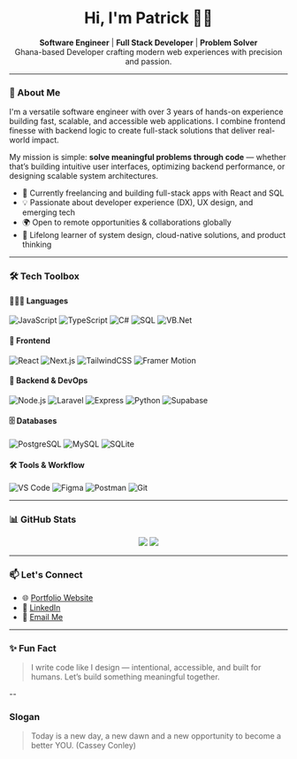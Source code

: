 <h1 align="center">Hi, I'm Patrick 👋🏽</h1>

<p align="center">
  <strong>Software Engineer</strong> | <strong>Full Stack Developer</strong> | <strong>Problem Solver</strong><br/>
  Ghana-based Developer crafting modern web experiences with precision and passion.
</p>

---

### 🚀 About Me

I'm a versatile software engineer with over 3 years of hands-on experience building fast, scalable, and accessible web applications. I combine frontend finesse with backend logic to create full-stack solutions that deliver real-world impact.

My mission is simple: **solve meaningful problems through code** — whether that’s building intuitive user interfaces, optimizing backend performance, or designing scalable system architectures.

- 🔭 Currently freelancing and building full-stack apps with React and SQL
- 💡 Passionate about developer experience (DX), UX design, and emerging tech
- 🌍 Open to remote opportunities & collaborations globally
- 🧠 Lifelong learner of system design, cloud-native solutions, and product thinking

---

### 🛠️ Tech Toolbox

#### 👨🏽‍💻 Languages
![JavaScript](https://img.shields.io/badge/-JavaScript-F7DF1E?style=flat-square&logo=javascript&logoColor=black)
![TypeScript](https://img.shields.io/badge/-TypeScript-3178C6?style=flat-square&logo=typescript&logoColor=white)
![C#](https://img.shields.io/badge/-C%23-68217A?style=flat-square&logo=csharp&logoColor=white)
![SQL](https://img.shields.io/badge/-SQL-003B57?style=flat-square&logo=postgresql)
![VB.Net](https://img.shields.io/badge/-VB.NET-512BD4?style=flat-square&logo=dotnet&logoColor=white)

#### 🧩 Frontend
![React](https://img.shields.io/badge/-React-20232A?style=flat-square&logo=react)
![Next.js](https://img.shields.io/badge/-Next.js-000000?style=flat-square&logo=nextdotjs)
![TailwindCSS](https://img.shields.io/badge/-Tailwind-06B6D4?style=flat-square&logo=tailwindcss)
![Framer Motion](https://img.shields.io/badge/-Framer_Motion-EF476F?style=flat-square&logo=framer)

#### 🔧 Backend & DevOps
![Node.js](https://img.shields.io/badge/-Node.js-339933?style=flat-square&logo=node.js)
![Laravel](https://img.shields.io/badge/-Laravel-FF2D20?style=flat-square&logo=laravel&logoColor=white)
![Express](https://img.shields.io/badge/-Express-000000?style=flat-square&logo=express)
![Python](https://img.shields.io/badge/-Python-3776AB?style=flat-square&logo=python)
![Supabase](https://img.shields.io/badge/-Supabase-3ECF8E?style=flat-square&logo=supabase)

#### 🗄️ Databases
![PostgreSQL](https://img.shields.io/badge/-PostgreSQL-336791?style=flat-square&logo=postgresql&logoColor=white)
![MySQL](https://img.shields.io/badge/-MySQL-4479A1?style=flat-square&logo=mysql&logoColor=white)
![SQLite](https://img.shields.io/badge/-SQLite-003B57?style=flat-square&logo=sqlite&logoColor=white)

#### 🛠 Tools & Workflow
![VS Code](https://img.shields.io/badge/-VSCode-007ACC?style=flat-square&logo=visual-studio-code)
![Figma](https://img.shields.io/badge/-Figma-F24E1E?style=flat-square&logo=figma&logoColor=white)
![Postman](https://img.shields.io/badge/-Postman-FF6C37?style=flat-square&logo=postman)
![Git](https://img.shields.io/badge/-Git-F05032?style=flat-square&logo=git)

---

### 📊 GitHub Stats

<p align="center">
  <img src="https://github-readme-stats.vercel.app/api?username=parible&show_icons=true&theme=radical&hide_title=true" />
  <img src="https://github-readme-stats.vercel.app/api/top-langs/?username=parible&layout=compact&theme=radical" />
</p>

---

### 📫 Let's Connect

- 🌐 [Portfolio Website](https://patrick-nyame.vercel.app)
- 💼 [LinkedIn](https://linkedin.com/in/patrick-nyame-0251a8171)
- 📧 [Email Me](mailto:patricknyame8@gmail.com)

---

### ✨ Fun Fact


> I write code like I design — intentional, accessible, and built for humans. Let’s build something meaningful together.

--

### Slogan

> Today is a new day, a new dawn and a new opportunity to become a better YOU. (Cassey Conley)
